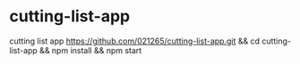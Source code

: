 # cutting-list-app
cutting list app
https://github.com/021265/cutting-list-app.git && cd cutting-list-app && npm install && npm start
